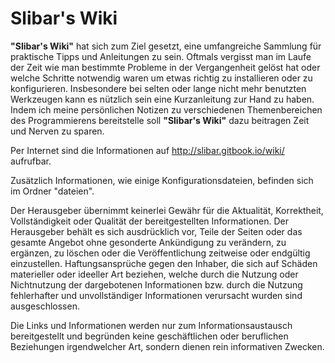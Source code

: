 # Slibar's Wiki
**"Slibar's Wiki"** hat sich zum Ziel gesetzt, eine umfangreiche Sammlung für praktische Tipps und Anleitungen zu sein. Oftmals vergisst man im Laufe der Zeit wie man bestimmte Probleme in der Vergangenheit gelöst hat oder welche Schritte notwendig waren um etwas richtig zu installieren oder zu konfigurieren. Insbesondere bei selten oder lange nicht mehr benutzten Werkzeugen kann es nützlich sein eine Kurzanleitung zur Hand zu haben. Indem ich meine persönlichen Notizen zu verschiedenen Themenbereichen des Programmierens bereitstelle soll **"Slibar's Wiki"** dazu beitragen Zeit und Nerven zu sparen.

Per Internet sind die Informationen auf <http://slibar.gitbook.io/wiki/> aufrufbar.

Zusätzlich Informationen, wie einige Konfigurationsdateien, befinden sich im Ordner "dateien".

Der Herausgeber übernimmt keinerlei Gewähr für die Aktualität, Korrektheit, Vollständigkeit oder Qualität der bereitgestellten Informationen. Der Herausgeber behält es sich ausdrücklich vor, Teile der Seiten oder das gesamte Angebot ohne gesonderte Ankündigung zu verändern, zu ergänzen, zu löschen oder die Veröffentlichung zeitweise oder endgültig einzustellen. Haftungsansprüche gegen den Inhaber, die sich auf Schäden materieller oder ideeller Art beziehen, welche durch die Nutzung oder Nichtnutzung der dargebotenen Informationen bzw. durch die Nutzung fehlerhafter und unvollständiger Informationen verursacht wurden sind ausgeschlossen.

Die Links und Informationen werden nur zum Informationsaustausch bereitgestellt und begründen keine geschäftlichen oder beruflichen Beziehungen irgendwelcher Art, sondern dienen rein informativen Zwecken.
